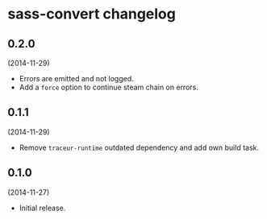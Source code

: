 # sass-convert changelog

## 0.2.0
(2014-11-29)

* Errors are emitted and not logged.
* Add a `force` option to continue steam chain on errors.

## 0.1.1
(2014-11-29)

* Remove `traceur-runtime` outdated dependency and add own build task.

## 0.1.0
(2014-11-27)

* Initial release.
